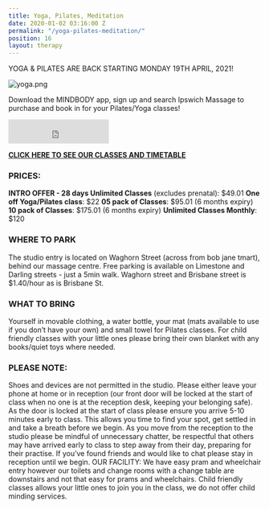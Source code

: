 ```yaml
---
title: Yoga, Pilates, Meditation
date: 2020-01-02 03:16:00 Z
permalink: "/yoga-pilates-meditation/"
position: 16
layout: therapy
---
```


YOGA & PILATES ARE BACK STARTING MONDAY 19TH APRIL, 2021!

![yoga.png](/uploads/yoga.png)

Download the MINDBODY app, sign up and search Ipswich Massage to purchase and book in for your Pilates/Yoga classes!
<iframe id="getOurApp" scrolling="no" allowtransparency="true" src="https://clients.mindbodyonline.com/connect/appbutton?siteID=23881&linkSourceID=10" style="border: none; width: 200px; height: 48px;"></iframe>

**[CLICK HERE TO SEE OUR CLASSES AND TIMETABLE](https://ipswichmassage.com.au/timetable/)**

### PRICES:

**INTRO OFFER - 28 days Unlimited Classes** (excludes prenatal): \$49.01
**One off Yoga/Pilates class**: \$22
**05 pack of Classes**: \$95.01 (6 months expiry)
**10 pack of Classes**: \$175.01 (6 months expiry)
**Unlimited Classes Monthly**: \$120

<script src="https://widgets.mindbodyonline.com/javascripts/healcode.js" type="text/javascript"></script>

<healcode-widget data-type="staff_lists" data-widget-partner="object" data-widget-id="1f3045448a4" data-widget-version="0" ></healcode-widget>

### WHERE TO PARK

The studio entry is located on Waghorn Street (across from bob jane tmart), behind our massage centre. Free parking is available on Limestone and Darling streets - just a 5min walk. Waghorn street and Brisbane street is \$1.40/hour as is Brisbane St.

### WHAT TO BRING

Yourself in movable clothing, a water bottle, your mat (mats available to use if you don’t have your own) and small towel for Pilates classes.
For child friendly classes with your little ones please bring their own blanket with any books/quiet toys where needed.

### PLEASE NOTE:

Shoes and devices are not permitted in the studio. Please either leave your phone at home or in reception (our front door will be locked at the start of class when no one is at the reception desk, keeping your belonging safe).
As the door is locked at the start of class please ensure you arrive 5-10 minutes early to class. This allows you time to find your spot, get settled in and take a breath before we begin. As you move from the reception to the studio please be mindful of unnecessary chatter, be respectful that others may have arrived early to class to step away from their day, preparing for their practise. If you’ve found friends and would like to chat please stay in reception until we begin.
OUR FACILITY:
We have easy pram and wheelchair entry however our toilets and change rooms with a change table are downstairs and not that easy for prams and wheelchairs. Child friendly classes allows your little ones to join you in the class, we do not offer child minding services.